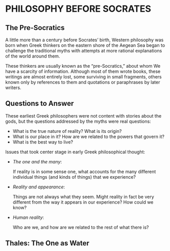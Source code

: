 # PHILOSOPHY BEFORE SOCRATES

## The Pre-Socratics

A little more than a century before Socrates’ birth, Western philosophy was born when Greek thinkers on the eastern shore of the Aegean Sea began to challenge the traditional myths with attempts at more rational explanations of the world around them.

These thinkers are usually known as the “pre-Socratics,” about whom We have a scarcity of information. Although most of them wrote books, these writings are almost entirely lost, some surviving in small fragments, others known only by references to them and quotations or paraphrases by later writers.

## Questions to Answer

These earliest Greek philosophers were not content with stories about the gods, but the questions addressed by the myths were real questions:

- What is the true nature of reality? What is its origin?
- What is our place in it? How are we related to the powers that govern it?
- What is the best way to live?

Issues that took center stage in early Greek philosophical thought:

- *The one and the many*:

    If reality is in some sense one, what accounts for the many different individual things (and kinds of things) that we experience?
- *Reality and appearance*:

    Things are not always what they seem. Might reality in fact be very different from the way it appears in our experience? How could we know?
- *Human reality*:

    Who are we, and how are we related to the rest of what there is?

## Thales: The One as Water
